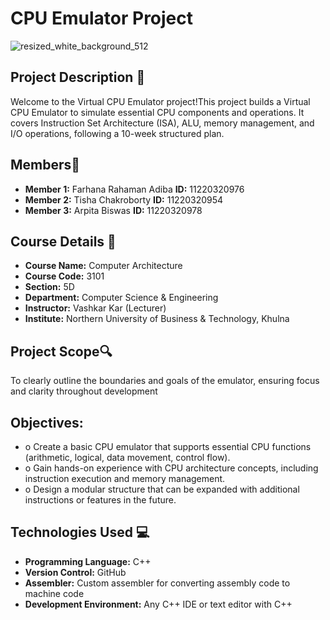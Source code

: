 # CPU Emulator Project 
![resized_white_background_512](https://github.com/user-attachments/assets/aa559253-5685-4a4a-8df4-510b842fc230)

## Project Description 📝

Welcome to the Virtual CPU Emulator project!This project builds a Virtual CPU Emulator to simulate essential CPU components and operations. It covers Instruction Set Architecture (ISA), ALU, memory management, and I/O operations, following a 10-week structured plan.

## Members👥

- **Member 1:** Farhana Rahaman Adiba **ID:** 11220320976
- **Member 2:** Tisha Chakroborty **ID:** 11220320954
- **Member 3:** Arpita Biswas **ID:** 11220320978
  
## Course Details 🏫

- **Course Name:** Computer Architecture
- **Course Code:** 3101
- **Section:** 5D
- **Department:** Computer Science & Engineering
- **Instructor:** Vashkar Kar (Lecturer)
- **Institute:** Northern University of Business & Technology, Khulna
  
 ## Project Scope🔍
 To clearly outline the boundaries and goals of the emulator, ensuring focus and clarity throughout development
 
 ## Objectives:
- o	Create a basic CPU emulator that supports essential CPU functions (arithmetic, logical, data movement, control flow).
- o	Gain hands-on experience with CPU architecture concepts, including instruction execution and memory management.
- o	Design a modular structure that can be expanded with additional instructions or features in the future.

## Technologies Used 💻
- **Programming Language:** C++
- **Version Control:** GitHub
- **Assembler:** Custom assembler for converting assembly code to machine code
- **Development Environment:** Any C++ IDE or text editor with C++

 

